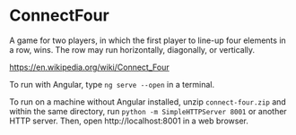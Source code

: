 # ConnectFour

A game for two players, in which the first player to line-up four elements in a row, wins. The row may run horizontally, diagonally, or vertically.

https://en.wikipedia.org/wiki/Connect_Four

To run with Angular, type `ng serve --open` in a terminal.

To run on a machine without Angular installed, unzip `connect-four.zip` and within the same directory, run `python -m SimpleHTTPServer 8001` or another HTTP server. Then, open http://localhost:8001 in a web browser.

